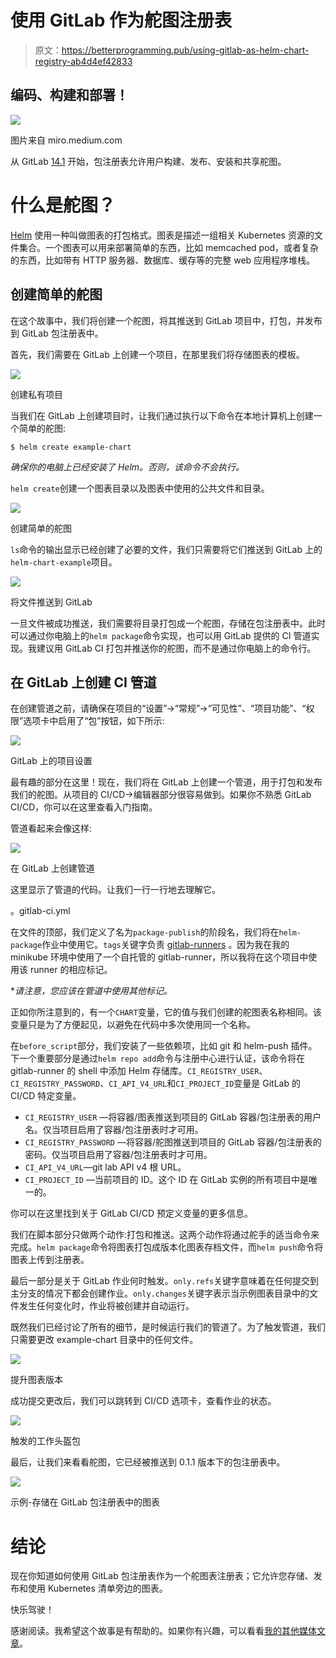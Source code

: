 # 使用 GitLab 作为舵图注册表

> 原文：<https://betterprogramming.pub/using-gitlab-as-helm-chart-registry-ab4d4ef42833>

## 编码、构建和部署！

![](img/18959243e70768fdff231b3ff10705b8.png)

图片来自 miro.medium.com

从 GitLab [14.1](https://about.gitlab.com/releases/2021/07/22/gitlab-14-1-released/) 开始，包注册表允许用户构建、发布、安装和共享舵图。

# 什么是舵图？

[Helm](https://helm.sh/) 使用一种叫做图表的打包格式。图表是描述一组相关 Kubernetes 资源的文件集合。一个图表可以用来部署简单的东西，比如 memcached pod，或者复杂的东西，比如带有 HTTP 服务器、数据库、缓存等的完整 web 应用程序堆栈。

## **创建简单的舵图**

在这个故事中，我们将创建一个舵图，将其推送到 GitLab 项目中，打包，并发布到 GitLab 包注册表中。

首先，我们需要在 GitLab 上创建一个项目，在那里我们将存储图表的模板。

![](img/7de098e3adccd471a631ff6cb40818cc.png)

创建私有项目

当我们在 GitLab 上创建项目时，让我们通过执行以下命令在本地计算机上创建一个简单的舵图:

```
$ helm create example-chart
```

*确保你的电脑上已经安装了 Helm。否则，该命令不会执行。*

`helm create`创建一个图表目录以及图表中使用的公共文件和目录。

![](img/83d6f2f983ee5afc851f392c5485a4d5.png)

创建简单的舵图

`ls`命令的输出显示已经创建了必要的文件，我们只需要将它们推送到 GitLab 上的`helm-chart-example`项目。

![](img/86781803a164fb083badd4fe1686fb11.png)

将文件推送到 GitLab

一旦文件被成功推送，我们需要将目录打包成一个舵图，存储在包注册表中。此时可以通过你电脑上的`helm package`命令实现，也可以用 GitLab 提供的 CI 管道实现。我建议用 GitLab CI 打包并推送你的舵图，而不是通过你电脑上的命令行。

## **在 GitLab 上创建 CI 管道**

在创建管道之前，请确保在项目的“设置”→“常规”→“可见性”、“项目功能”、“权限”选项卡中启用了“包”按钮，如下所示:

![](img/80f9697053fef15e8377cad98c2323f9.png)

GitLab 上的项目设置

最有趣的部分在这里！现在，我们将在 GitLab 上创建一个管道，用于打包和发布我们的舵图。从项目的 CI/CD→编辑器部分很容易做到。如果你不熟悉 GitLab CI/CD，你可以在这里查看入门指南。

管道看起来会像这样:

![](img/24f2863d8c1e2b65b817c736e50ac87b.png)

在 GitLab 上创建管道

这里显示了管道的代码。让我们一行一行地去理解它。

。gitlab-ci.yml

在文件的顶部，我们定义了名为`package-publish`的阶段名，我们将在`helm-package`作业中使用它。`tags`关键字负责 [gitlab-runners](https://docs.gitlab.com/runner/) 。因为我在我的 minikube 环境中使用了一个自托管的 gitlab-runner，所以我将在这个项目中使用该 runner 的相应标记。

**请注意，您应该在管道中使用其他标记。*

正如你所注意到的，有一个`CHART`变量，它的值与我们创建的舵图表名称相同。该变量只是为了方便起见，以避免在代码中多次使用同一个名称。

在`before_script`部分，我们安装了一些依赖项，比如 git 和 helm-push 插件。下一个重要部分是通过`helm repo add`命令与注册中心进行认证，该命令将在 gitlab-runner 的 shell 中添加 Helm 存储库。`CI_REGISTRY_USER`、`CI_REGISTRY_PASSWORD`、`CI_API_V4_URL`和`CI_PROJECT_ID`变量是 GitLab 的 CI/CD 特定变量。

*   `CI_REGISTRY_USER` —将容器/图表推送到项目的 GitLab 容器/包注册表的用户名。仅当项目启用了容器/包注册表时才可用。
*   `CI_REGISTRY_PASSWORD` —将容器/舵图推送到项目的 GitLab 容器/包注册表的密码。仅当项目启用了容器/包注册表时才可用。
*   `CI_API_V4_URL`—git lab API v4 根 URL。
*   `CI_PROJECT_ID` —当前项目的 ID。这个 ID 在 GitLab 实例的所有项目中是唯一的。

你可以在这里找到关于 GitLab CI/CD 预定义变量的更多信息。

我们在脚本部分只做两个动作:打包和推送。这两个动作将通过舵手的适当命令来完成。`helm package`命令将图表打包成版本化图表存档文件，而`helm push`命令将图表上传到注册表。

最后一部分是关于 GitLab 作业何时触发。`only.refs`关键字意味着在任何提交到主分支的情况下都会创建作业。`only.changes`关键字表示当示例图表目录中的文件发生任何变化时，作业将被创建并自动运行。

既然我们已经讨论了所有的细节，是时候运行我们的管道了。为了触发管道，我们只需要更改 example-chart 目录中的任何文件。

![](img/997529fee81faf7d8e89ac43c39d9ddd.png)

提升图表版本

成功提交更改后，我们可以跳转到 CI/CD 选项卡，查看作业的状态。

![](img/0e8a2581cd37c682d2f4b602a537373d.png)

触发的工作头盔包

最后，让我们来看看舵图，它已经被推送到 0.1.1 版本下的包注册表中。

![](img/4929569c95912eeb4d68446e3c48cac0.png)

示例-存储在 GitLab 包注册表中的图表

# **结论**

现在你知道如何使用 GitLab 包注册表作为一个舵图表注册表；它允许您存储、发布和使用 Kubernetes 清单旁边的图表。

快乐驾驶！

感谢阅读。我希望这个故事是有帮助的。如果你有兴趣，可以看看[我的其他媒体文章](https://hayk96.medium.com/)。